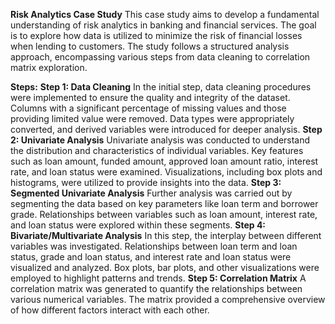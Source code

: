 **Risk Analytics Case Study**
This case study aims to develop a fundamental understanding of risk analytics in banking and financial services. The goal is to explore how data is utilized to minimize the risk of financial losses when lending to customers. The study follows a structured analysis approach, encompassing various steps from data cleaning to correlation matrix exploration.

**Steps:**
**Step 1: Data Cleaning**
In the initial step, data cleaning procedures were implemented to ensure the quality and integrity of the dataset.
Columns with a significant percentage of missing values and those providing limited value were removed.
Data types were appropriately converted, and derived variables were introduced for deeper analysis.
**Step 2: Univariate Analysis**
Univariate analysis was conducted to understand the distribution and characteristics of individual variables.
Key features such as loan amount, funded amount, approved loan amount ratio, interest rate, and loan status were examined.
Visualizations, including box plots and histograms, were utilized to provide insights into the data.
**Step 3: Segmented Univariate Analysis**
Further analysis was carried out by segmenting the data based on key parameters like loan term and borrower grade.
Relationships between variables such as loan amount, interest rate, and loan status were explored within these segments.
**Step 4: Bivariate/Multivariate Analysis**
In this step, the interplay between different variables was investigated.
Relationships between loan term and loan status, grade and loan status, and interest rate and loan status were visualized and analyzed.
Box plots, bar plots, and other visualizations were employed to highlight patterns and trends.
**Step 5: Correlation Matrix**
A correlation matrix was generated to quantify the relationships between various numerical variables.
The matrix provided a comprehensive overview of how different factors interact with each other.
